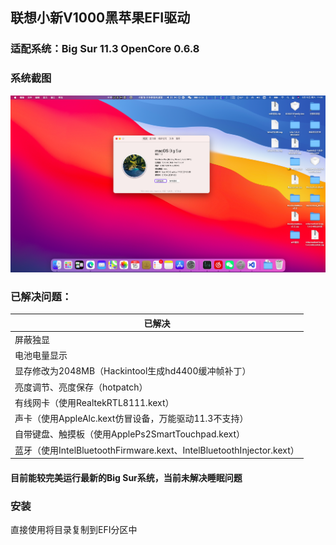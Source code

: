 ## 联想小新V1000黑苹果EFI驱动
### 适配系统：Big Sur 11.3  OpenCore 0.6.8
### 系统截图
![桌面](./screenshot/desktop.png)

### 已解决问题：
| 已解决                                                       |
| ------------------------------------------------------------ |
| 屏蔽独显                                                     |
| 电池电量显示                      |
| 显存修改为2048MB（Hackintool生成hd4400缓冲帧补丁）           |
| 亮度调节、亮度保存（hotpatch）                               |
| 有线网卡（使用RealtekRTL8111.kext）                          |
| 声卡（使用AppleAlc.kext仿冒设备，万能驱动11.3不支持）                                   |
| 自带键盘、触摸板（使用ApplePs2SmartTouchpad.kext）             |
| 蓝牙（使用IntelBluetoothFirmware.kext、IntelBluetoothInjector.kext） |

#### 目前能较完美运行最新的Big Sur系统，当前未解决睡眠问题
### 安装
直接使用将目录复制到EFI分区中
